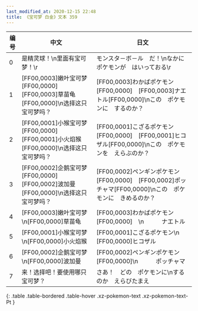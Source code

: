 ```yaml
---
last_modified_at: 2020-12-15 22:48
title: 《宝可梦 白金》文本 359
---
```

| 编号 | 中文 | 日文 |
| ---- | ---- | ---- |
| 0 | 是精灵球！\n里面有宝可梦！\r | モンスタ－ボ－ル　だ！\nなかに　ポケモンが　はいっておる\r |
| 1 | [FF00,0003]嫩叶宝可梦[FF00,0000][FF00,0003]草苗龟[FF00,0000]\n选择这只宝可梦吗？ | [FF00,0003]わかばポケモン[FF00,0000]　[FF00,0003]ナエトル[FF00,0000]\nこの　ポケモンに　するのか？ |
| 2 | [FF00,0001]小猴宝可梦[FF00,0000][FF00,0001]小火焰猴[FF00,0000]\n选择这只宝可梦吗？ | [FF00,0001]こざるポケモン[FF00,0000]　[FF00,0001]ヒコザル[FF00,0000]\nこの　ポケモンを　えらぶのか？ |
| 3 | [FF00,0002]企鹅宝可梦[FF00,0000][FF00,0002]波加曼[FF00,0000]\n选择这只宝可梦吗？ | [FF00,0002]ペンギンポケモン[FF00,0000]　[FF00,0002]ポッチャマ[FF00,0000]\nこの　ポケモンに　きめるのか？ |
| 4 | [FF00,0003]嫩叶宝可梦\n[FF00,0000]草苗龟 | [FF00,0003]わかばポケモン[FF00,0000]　\n　　　ナエトル |
| 5 | [FF00,0001]小猴宝可梦\n[FF00,0000]小火焰猴 | [FF00,0001]こざるポケモン\n　　　[FF00,0000]ヒコザル |
| 6 | [FF00,0002]企鹅宝可梦\n[FF00,0000]波加曼 | [FF00,0002]ペンギンポケモン[FF00,0000]\n　　　ポッチャマ |
| 7 | 来！选择吧！要使用哪只宝可梦？ | さあ！　どの　ポケモンに\nするのか　えらびたまえ |
{: .table .table-bordered .table-hover .xz-pokemon-text .xz-pokemon-text-Pt }